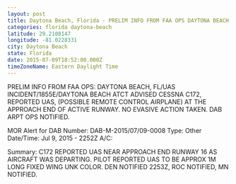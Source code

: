 ```yaml
---
layout: post
title: Daytona Beach, Florida - PRELIM INFO FROM FAA OPS DAYTONA BEACH FL UAS INCIDENT 1855E DAYTONA BEACH ATCT ADVISED
categories: florida daytona-beach
latitude: 29.2108147
longitude: -81.0228331
city: Daytona Beach
state: Florida
date: 2015-07-09T18:52:00.000Z
timeZoneName: Eastern Daylight Time
---
```


PRELIM INFO FROM FAA OPS: DAYTONA BEACH, FL/UAS INCIDENT/1855E/DAYTONA BEACH ATCT ADVISED CESSNA C172, REPORTED UAS, (POSSIBLE REMOTE CONTROL AIRPLANE) AT THE APPROACH END OF ACTIVE RUNWAY. NO EVASIVE ACTION TAKEN. DAB ARPT OPS NOTIFIED.

MOR Alert for DAB
Number: DAB-M-2015/07/09-0008
Type: Other
Date/Time: Jul 9, 2015 - 2252Z
A/C: 

Summary: C172 REPORTED UAS NEAR APPROACH END RUNWAY 16 AS AIRCRAFT WAS DEPARTING. PILOT REPORTED UAS TO BE APPROX 1M LONG FIXED WING UNK COLOR. DEN NOTIFIED 2253Z, ROC NOTIFIED, MN NOTIFIED.